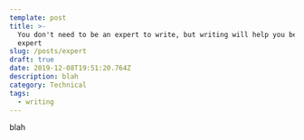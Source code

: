 ```yaml
---
template: post
title: >-
  You don't need to be an expert to write, but writing will help you be an
  expert
slug: /posts/expert
draft: true
date: 2019-12-08T19:51:20.764Z
description: blah
category: Technical
tags:
  - writing
---
```

blah
